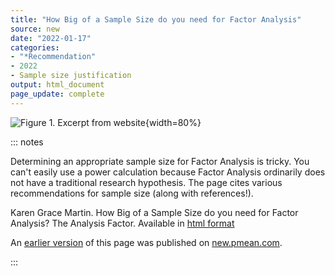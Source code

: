 ```yaml
---
title: "How Big of a Sample Size do you need for Factor Analysis"
source: new
date: "2022-01-17"
categories:
- "*Recommendation"
- 2022
- Sample size justification
output: html_document
page_update: complete
---
```


![Figure 1. Excerpt from website](http://www.pmean.com/new-images/22/sample-size-factor-analysis-01.png){width=80%}

::: notes

Determining an appropriate sample size for Factor Analysis is tricky. You can't easily use a power calculation because Factor Analysis ordinarily does not have a traditional research hypothesis. The page cites various recommendations for sample size (along with references!).

Karen Grace Martin. How Big of a Sample Size do you need for Factor Analysis? The Analysis Factor. Available in [html format][mar1]

[mar1]: https://www.theanalysisfactor.com/sample-size-needed-for-factor-analysis/

An [earlier version][sim2] of this page was published on [new.pmean.com][sim1].

[sim1]: http://new.pmean.com
[sim2]: http://new.pmean.com/sample-size-factor-analysis/

:::
